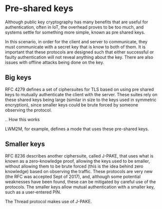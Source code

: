 # Pre-shared keys

Although public key cryptography has many benefits that are useful for
authentication, often in IoT, the overhead proves to be too much, and
systems settle for something more simple, known as pre shared keys.

In this scenario, in order for the client and server to communicate,
they must communicate with a secret key that is know to both of them.
It is important that these protocols are designed such that either
successful or faulty authentication will not reveal anything about the
key.  There are also issues with offline attacks being done on the
key.

## Big keys

RFC 4279 defines a set of ciphersuites for TLS based on using pre
shared keys to mutually authenticate the client with the server.
These suites rely on these shared keys being large (similar in size to
the keys used in symmetric encryption), since smaller keys could be
brute forced by someone observing the protocol.

.. How this works

LWM2M, for example, defines a mode that uses these pre-shared keys.

## Smaller keys

RFC 8236 describes another ciphersuite, called J-PAKE, that uses what
is known as a zero-knowledge proof, allowing the keys used to be
smaller, without allowing them to be brute forced (this is the idea
behind zero knowledge) based on observing the traffic.  These
protocols are very new (the RFC was accepted Sept of 2017), and,
although some potential weaknesses have been found, these can be
mitigated by careful use of the protocols.  The smaller keys allow
mutual authentication with a smaller key, such as a user-entered PIN.

The Thread protocol makes use of J-PAKE.
